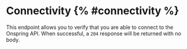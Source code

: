 # Connectivity {% #connectivity %}

This endpoint allows you to verify that you are able to connect to the Onspring API. When successful, a `204` response will be returned with no body.
